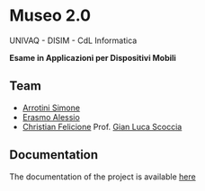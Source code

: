 # Museo 2.0

UNIVAQ - DISIM - CdL Informatica

**Esame in Applicazioni per Dispositivi Mobili**

## Team
- [Arrotini Simone](https://github.com/simonearrotini)
- [Erasmo Alessio](https://github.com/alessioerasmo/)
- [Christian Felicione](https://github.com/christianfe/)
Prof. [Gian Luca Scoccia](https://github.com/gianlucascoccia/)

## Documentation

The documentation of the project is available [here](docs/Template.docx)
